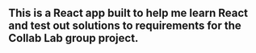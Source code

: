 ## This is a React app built to help me learn React and test out solutions to requirements for the Collab Lab group project.
